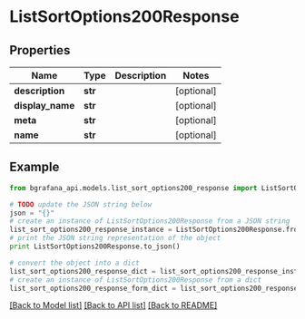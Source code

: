 # ListSortOptions200Response


## Properties
Name | Type | Description | Notes
------------ | ------------- | ------------- | -------------
**description** | **str** |  | [optional] 
**display_name** | **str** |  | [optional] 
**meta** | **str** |  | [optional] 
**name** | **str** |  | [optional] 

## Example

```python
from bgrafana_api.models.list_sort_options200_response import ListSortOptions200Response

# TODO update the JSON string below
json = "{}"
# create an instance of ListSortOptions200Response from a JSON string
list_sort_options200_response_instance = ListSortOptions200Response.from_json(json)
# print the JSON string representation of the object
print ListSortOptions200Response.to_json()

# convert the object into a dict
list_sort_options200_response_dict = list_sort_options200_response_instance.to_dict()
# create an instance of ListSortOptions200Response from a dict
list_sort_options200_response_form_dict = list_sort_options200_response.from_dict(list_sort_options200_response_dict)
```
[[Back to Model list]](../README.md#documentation-for-models) [[Back to API list]](../README.md#documentation-for-api-endpoints) [[Back to README]](../README.md)


